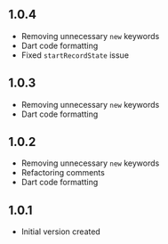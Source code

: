 ## 1.0.4

- Removing unnecessary `new` keywords
- Dart code formatting
- Fixed `startRecordState` issue

## 1.0.3

- Removing unnecessary `new` keywords
- Dart code formatting

## 1.0.2

- Removing unnecessary `new` keywords
- Refactoring comments
- Dart code formatting

## 1.0.1

- Initial version created